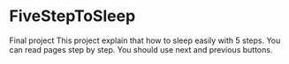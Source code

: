 # FiveStepToSleep
Final project
This project explain that how to sleep easily with 5 steps.
You can read pages step by step.
You should use next and previous buttons.
